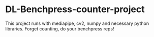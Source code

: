 # DL-Benchpress-counter-project
This project runs with mediapipe, cv2, numpy and necessary python libraries. Forget counting, do your benchpress reps!
